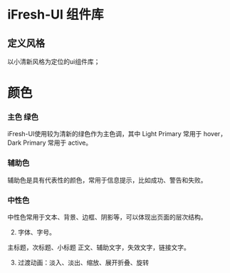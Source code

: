# iFresh-UI 组件库

## 定义风格
以小清新风格为定位的ui组件库；

# 颜色

### 主色 绿色

iFresh-UI使用较为清新的绿色作为主色调，其中 Light Primary 常用于 hover，Dark Primary 常用于 active。

<ClientOnly>
<f-color color='#c4deaa' text='正常绿'/>
<f-color color='#b5ddc7' text='轻绿色'/>
<f-color color='#19be6b' text='深绿色'/>
</ClientOnly >

### 辅助色

辅助色是具有代表性的颜色，常用于信息提示，比如成功、警告和失败。

<ClientOnly>
<f-color color='#a7d2f1' text='提示色'/>
<f-color color='#afcd50' text='成功色'/>
<f-color color='#ec9f45' text='警告色'/>
<f-color color='#ff6779' text='错误色'/>
</ClientOnly >

### 中性色

中性色常用于文本、背景、边框、阴影等，可以体现出页面的层次结构。

<ClientOnly>
<f-color color='#2e5c77' text='标题色'/>
<f-color color='#2c3e50' text='正文色'/>
<f-color color='#c5c8ce' text='失效色'/>
</ClientOnly >

2. 字体、字号。

主标题，次标题、小标题
正文、辅助文字，失效文字，链接文字。

3. 过渡动画：淡入、淡出、缩放、展开折叠、旋转
